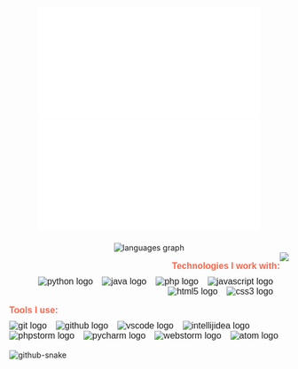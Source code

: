 <div align="center">
    <img src="h2.svg" width="400" height="200" alt="Hello World SVG">
    <br>
    <img src="h3.svg" width="400" height="200" alt="Brain SQL SVG">
</div>

<div align="center" style="margin-top: 20px;">
  <img src="https://github-readme-stats.vercel.app/api/top-langs?username=djelines&locale=en&hide_title=false&layout=compact&card_width=320&langs_count=7&theme=jolly&hide_border=true&custom_title=My%20Coding%20Toolbox" height="160" alt="languages graph" />
</div>

<img align="right" height="100" src="https://i.pinimg.com/originals/b0/da/cd/b0dacd0bb277315b8582d2d0e07d62a8.gif" />

<div align="right" style="font-family: 'Arial', sans-serif; color: #333; font-size: 16px;">
  <p style="font-weight: bold; color: #FF6347; margin-bottom: 10px;">Technologies I work with:</p>
  <a href="https://www.python.org/" target="_blank" style="text-decoration: none;">
    <img src="https://skillicons.dev/icons?i=py" height="30" alt="python logo" style="margin-right: 12px;" />
  </a>
  <a href="https://www.java.com/" target="_blank" style="text-decoration: none;">
    <img src="https://skillicons.dev/icons?i=java" height="30" alt="java logo" style="margin-right: 12px;" />
  </a>
  <a href="https://www.php.net/" target="_blank" style="text-decoration: none;">
    <img src="https://skillicons.dev/icons?i=php" height="30" alt="php logo" style="margin-right: 12px;" />
  </a>
  <a href="https://developer.mozilla.org/en-US/docs/Web/JavaScript" target="_blank" style="text-decoration: none;">
    <img src="https://skillicons.dev/icons?i=js" height="30" alt="javascript logo" style="margin-right: 12px;" />
  </a>
  <a href="https://developer.mozilla.org/en-US/docs/Web/HTML" target="_blank" style="text-decoration: none;">
    <img src="https://skillicons.dev/icons?i=html" height="30" alt="html5 logo" style="margin-right: 12px;" />
  </a>
  <a href="https://developer.mozilla.org/en-US/docs/Web/CSS" target="_blank" style="text-decoration: none;">
    <img src="https://skillicons.dev/icons?i=css" height="30" alt="css3 logo" style="margin-right: 12px;" />
  </a>
</div>

<div align="left" style="font-family: 'Arial', sans-serif; color: #333; font-size: 16px;">
  <p style="font-weight: bold; color: #FF6347; margin-bottom: 10px;">Tools I use:</p>
  <a href="https://git-scm.com/" target="_blank" style="text-decoration: none;">
    <img src="https://skillicons.dev/icons?i=git" height="30" alt="git logo" style="margin-right: 12px;" />
  </a>
  <a href="https://github.com/" target="_blank" style="text-decoration: none;">
    <img src="https://skillicons.dev/icons?i=github" height="30" alt="github logo" style="margin-right: 12px;" />
  </a>
  <a href="https://code.visualstudio.com/" target="_blank" style="text-decoration: none;">
    <img src="https://skillicons.dev/icons?i=vscode" height="30" alt="vscode logo" style="margin-right: 12px;" />
  </a>
  <a href="https://www.jetbrains.com/idea/" target="_blank" style="text-decoration: none;">
    <img src="https://skillicons.dev/icons?i=idea" height="30" alt="intellijidea logo" style="margin-right: 12px;" />
  </a>
  <a href="https://www.jetbrains.com/phpstorm/" target="_blank" style="text-decoration: none;">
    <img src="https://cdn.jsdelivr.net/gh/devicons/devicon/icons/phpstorm/phpstorm-original.svg" height="30" alt="phpstorm logo" style="margin-right: 12px;" />
  </a>
  <a href="https://www.jetbrains.com/pycharm/" target="_blank" style="text-decoration: none;">
    <img src="https://cdn.jsdelivr.net/gh/devicons/devicon/icons/pycharm/pycharm-original.svg" height="30" alt="pycharm logo" style="margin-right: 12px;" />
  </a>
  <a href="https://www.jetbrains.com/webstorm/" target="_blank" style="text-decoration: none;">
    <img src="https://cdn.jsdelivr.net/gh/devicons/devicon/icons/webstorm/webstorm-original.svg" height="30" alt="webstorm logo" style="margin-right: 12px;" />
  </a>
  <a href="https://atom.io/" target="_blank" style="text-decoration: none;">
    <img src="https://skillicons.dev/icons?i=atom" height="30" alt="atom logo" style="margin-right: 12px;" />
  </a>
</div>

<br clear="both">

<picture>
  <source media="(prefers-color-scheme: dark)" srcset="https://raw.githubusercontent.com/djelines/djelines/output/github-snake-dark.svg" />
  <source media="(prefers-color-scheme: light)" srcset="https://raw.githubusercontent.com/djelines/djelines/output/github-snake.svg" />
  <img alt="github-snake" src="https://raw.githubusercontent.com/tobiasmeyhoefer/tobiasmeyhoefer/output/github-snake.svg" />
</picture>
